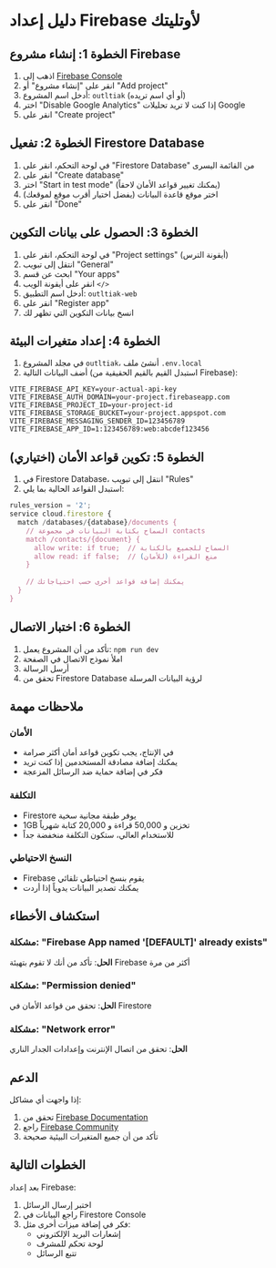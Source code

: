 # دليل إعداد Firebase لأوتليتك

## الخطوة 1: إنشاء مشروع Firebase

1. اذهب إلى [Firebase Console](https://console.firebase.google.com/)
2. انقر على "إنشاء مشروع" أو "Add project"
3. أدخل اسم المشروع: `outltiak` (أو أي اسم تريده)
4. اختر "Disable Google Analytics" إذا كنت لا تريد تحليلات Google
5. انقر على "Create project"

## الخطوة 2: تفعيل Firestore Database

1. في لوحة التحكم، انقر على "Firestore Database" من القائمة اليسرى
2. انقر على "Create database"
3. اختر "Start in test mode" (يمكنك تغيير قواعد الأمان لاحقاً)
4. اختر موقع قاعدة البيانات (يفضل اختيار أقرب موقع لموقعك)
5. انقر على "Done"

## الخطوة 3: الحصول على بيانات التكوين

1. في لوحة التحكم، انقر على "Project settings" (أيقونة الترس)
2. انتقل إلى تبويب "General"
3. ابحث عن قسم "Your apps"
4. انقر على أيقونة الويب `</>`
5. أدخل اسم التطبيق: `outltiak-web`
6. انقر على "Register app"
7. انسخ بيانات التكوين التي تظهر لك

## الخطوة 4: إعداد متغيرات البيئة

1. في مجلد المشروع `outltiak`، أنشئ ملف `.env.local`
2. أضف البيانات التالية (استبدل القيم بالقيم الحقيقية من Firebase):

```env
VITE_FIREBASE_API_KEY=your-actual-api-key
VITE_FIREBASE_AUTH_DOMAIN=your-project.firebaseapp.com
VITE_FIREBASE_PROJECT_ID=your-project-id
VITE_FIREBASE_STORAGE_BUCKET=your-project.appspot.com
VITE_FIREBASE_MESSAGING_SENDER_ID=123456789
VITE_FIREBASE_APP_ID=1:123456789:web:abcdef123456
```

## الخطوة 5: تكوين قواعد الأمان (اختياري)

1. في Firestore Database، انتقل إلى تبويب "Rules"
2. استبدل القواعد الحالية بما يلي:

```javascript
rules_version = '2';
service cloud.firestore {
  match /databases/{database}/documents {
    // السماح بكتابة البيانات في مجموعة contacts
    match /contacts/{document} {
      allow write: if true;  // السماح للجميع بالكتابة
      allow read: if false;  // منع القراءة (للأمان)
    }
    
    // يمكنك إضافة قواعد أخرى حسب احتياجاتك
  }
}
```

## الخطوة 6: اختبار الاتصال

1. تأكد من أن المشروع يعمل: `npm run dev`
2. املأ نموذج الاتصال في الصفحة
3. أرسل الرسالة
4. تحقق من Firestore Database لرؤية البيانات المرسلة

## ملاحظات مهمة

### الأمان
- في الإنتاج، يجب تكوين قواعد أمان أكثر صرامة
- يمكنك إضافة مصادقة المستخدمين إذا كنت تريد
- فكر في إضافة حماية ضد الرسائل المزعجة

### التكلفة
- Firestore يوفر طبقة مجانية سخية
- 1GB تخزين و 50,000 قراءة و 20,000 كتابة شهرياً
- للاستخدام العالي، ستكون التكلفة منخفضة جداً

### النسخ الاحتياطي
- Firebase يقوم بنسخ احتياطي تلقائي
- يمكنك تصدير البيانات يدوياً إذا أردت

## استكشاف الأخطاء

### مشكلة: "Firebase App named '[DEFAULT]' already exists"
**الحل**: تأكد من أنك لا تقوم بتهيئة Firebase أكثر من مرة

### مشكلة: "Permission denied"
**الحل**: تحقق من قواعد الأمان في Firestore

### مشكلة: "Network error"
**الحل**: تحقق من اتصال الإنترنت وإعدادات الجدار الناري

## الدعم

إذا واجهت أي مشاكل:
1. تحقق من [Firebase Documentation](https://firebase.google.com/docs)
2. راجع [Firebase Community](https://firebase.google.com/community)
3. تأكد من أن جميع المتغيرات البيئية صحيحة

## الخطوات التالية

بعد إعداد Firebase:
1. اختبر إرسال الرسائل
2. راجع البيانات في Firestore Console
3. فكر في إضافة ميزات أخرى مثل:
   - إشعارات البريد الإلكتروني
   - لوحة تحكم للمشرف
   - تتبع الرسائل 